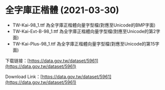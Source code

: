 # 全字庫正楷體 (2021-03-30)

* TW-Kai-98_1.ttf	為全字庫正楷體向量字型檔(對應至Unicode的BMP字面)
* TW-Kai-Ext-B-98_1.ttf	為全字庫正楷體向量字型檔(對應至Unicode的第2字面)
* TW-Kai-Plus-98_1.ttf	為全字庫正楷體向量字型檔(對應至Unicode的第15字面)

下载链接：[https://data.gov.tw/dataset/5961](https://data.gov.tw/dataset/5961)

Download Link：[https://data.gov.tw/dataset/5961](https://data.gov.tw/dataset/5961)

